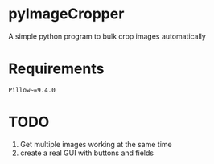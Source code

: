 # pyImageCropper
A simple python program to bulk crop images automatically

# Requirements
```plaintext
Pillow~=9.4.0
```

# TODO
1.  Get multiple images working at the same time
2. create a real GUI with buttons and fields